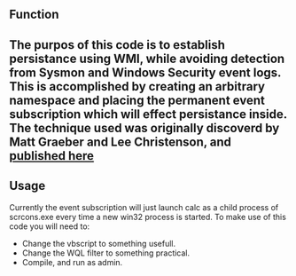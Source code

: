 ## Function

The purpos of this code is to establish persistance using WMI, while avoiding detection from Sysmon and Windows Security event logs. 
This is accomplished by creating an arbitrary namespace and placing the permanent event subscription which will effect persistance inside.
The technique used was originally discoverd by Matt Graeber and Lee Christenson, and [published here](https://specterops.io/assets/resources/Subverting_Sysmon.pdf)
---

## Usage

Currently the event subscription will just launch calc as a child process of scrcons.exe every time a new win32 process is started. To make use of this code you will need to:

- Change the vbscript to something usefull.
- Change the WQL filter to something practical.
- Compile, and run as admin.
